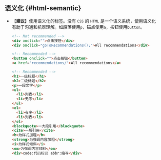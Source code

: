 ## 语义化 {#html-semantic}

- 【**建议**】使用语义化的标签。没有 `CSS` 的 `HTML` 是一个语义系统，使用语义化有助于沟通和机器理解。如段落使用`p`，锚点使用`a`，按钮使用`button`。

  ```html
  <!-- Not recommended -->
  <div onclick="">点击按钮</div>
  <div onclick="goToRecommendations();">All recommendations</div>

  <!-- Recommended -->
  <button onclick="">点击按钮</button>
  <a href="recommendations/">All recommendations</a>

  <!-- Recommended -->
  <h1>一级标题</h1>
  <h2>二级标题</h2>
  <p>一段文字</p>
  <ul>
    <li>列表</li>
    <li>无序</li>
  </ul>
  <ol>
    <li>有序</li>
    <li>列表</li>
  </ol>
  <blockquote>一大段引用</blockquote>
  <cite>一般引用</cite>
  <b>为样式加粗</b>
  <strong>为强调内容加粗</strong>
  <i>为样式倾斜</i>
  <em>为强调内容倾斜</em>
  <div>code:代码标识 abbr:缩写</div>
  ```
